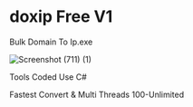 # doxip Free V1
Bulk Domain To Ip.exe

![Screenshot (711) (1)](https://github.com/spammarket/doxip/assets/140680760/ceec9b88-69f6-4ea6-a879-01f306877b0b)

Tools Coded Use C#

Fastest Convert & Multi Threads 100-Unlimited
